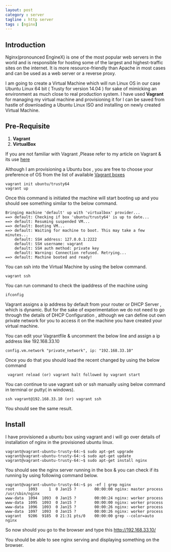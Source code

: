 ```yaml
---
layout: post
category : server
tagline : http server
tags : [nginx]
---
```



## Introduction ##

Nginx(pronounced EngineX) is one of the most popular web servers in the world and is responsible for hosting some of the largest and highest-traffic sites on the internet. It is more resource-friendly than Apache in most cases and can be used as a web server or a reverse proxy.

I am going to create a Virtual Machine which will run Linux OS in our case Ubuntu Linux 64 bit ( Trusty for version 14.04 ) for sake of mimicking an environment as much close to real production system. I have used __Vagrant__ for managing my virtual machine and provisioning it for I can be saved from hastle of downloading a Ubuntu Linux ISO and installing on newly created Virtual Machine. 

## Pre-Requisite ##
1. __Vagrant__
2. __VirtualBox__

If you are not familiar with Vagrant ,Please refer to my article on Vagrant & its use [here](http://karpra.github.io/devops/2014/09/19/introduction%20to%20vagrant/)

Although I am provisioning a Ubuntu box , you are free to choose your preference of OS from the list of available
[Vagrant boxes](http://www.vagrantbox.es/)

    vagrant init ubuntu/trusty64
    vagrant up
    
Once this command is initiated the machine will start booting up and you should see something similar to the below command.

    Bringing machine 'default' up with 'virtualbox' provider...
    ==> default: Checking if box 'ubuntu/trusty64' is up to date...
    ==> default: Resuming suspended VM...
    ==> default: Booting VM...
    ==> default: Waiting for machine to boot. This may take a few minutes...
        default: SSH address: 127.0.0.1:2222
        default: SSH username: vagrant
        default: SSH auth method: private key
        default: Warning: Connection refused. Retrying...
    ==> default: Machine booted and ready!

You can ssh into the Virtual Machine by using the below command.
		
	vagrant ssh

You can run command to check the ipaddress of the machine using
		
	ifconfig

Vagrant assigns a ip address by default from your router or DHCP Server , which is dynamic.
But for the sake of experimentation we do not need to go through the details of DHCP Configuration , although
we can define out own private network for you to access it on the machine you have created your virtual machine.
    
You can edit your Vagrantfile & uncomment the below line and assign a ip address like 192.168.33.10

    config.vm.network "private_network", ip: "192.168.33.10"
 
 Once you do that you should load the recent changed by using the below command
 
	 vagrant reload (or) vagrant halt followed by vagrant start

You can continue to use vagrant ssh or ssh manually using below command in terminal or putty( in windows).
    
	ssh vagrant@192.168.33.10 (or) vagrant ssh

You should see the same result.
    
##  Install ##

I have provisioned a ubuntu box using vagrant and i will go over details of installation of nginx in the provisioned ubuntu linux.

    vagrant@vagrant-ubuntu-trusty-64:~$ sudo apt-get upgrade
    vagrant@vagrant-ubuntu-trusty-64:~$ sudo apt-get update
    vagrant@vagrant-ubuntu-trusty-64:~$ sudo apt-get install nginx
    
You should see the nginx server running in the box & you can check if its running by using following command below.

    vagrant@vagrant-ubuntu-trusty-64:~$ ps -ef | grep nginx
    root      1093     1  0 Jan15 ?        00:00:00 nginx: master process /usr/sbin/nginx
    www-data  1094  1093  0 Jan15 ?        00:00:24 nginx: worker process
    www-data  1095  1093  0 Jan15 ?        00:00:00 nginx: worker process
    www-data  1096  1093  0 Jan15 ?        00:00:26 nginx: worker process
    www-data  1097  1093  0 Jan15 ?        00:00:26 nginx: worker process
    vagrant   9206  9185  0 21:31 pts/0    00:00:00 grep --color=auto nginx

So now should you go to the browser and type this http://192.168.33.10/

You should be able to see nginx serving and displaying something on the browser.
